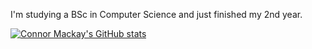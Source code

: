 I'm studying a BSc in Computer Science and just finished my 2nd year. 

[![Connor Mackay's GitHub stats](https://github-readme-stats.vercel.app/api?username=connorwmackay&show_icons=true&theme=gruvbox)](https://github.com/anuraghazra/github-readme-stats)
